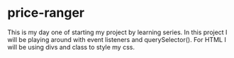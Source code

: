 # price-ranger
This is my day one of starting my project by learning series. In this project I will be playing around with event listeners and  querySelector().
For HTML I will be using divs and class to style my css.
